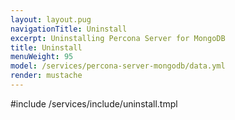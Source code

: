 ```yaml
---
layout: layout.pug
navigationTitle: Uninstall
excerpt: Uninstalling Percona Server for MongoDB
title: Uninstall
menuWeight: 95
model: /services/percona-server-mongodb/data.yml
render: mustache
---
```


#include /services/include/uninstall.tmpl
